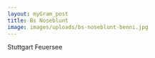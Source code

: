```yaml
---
layout: myGram_post
title: Bs Noseblunt
image: images/uploads/bs-noseblunt-benni.jpg
---
```


Stuttgart Feuersee

